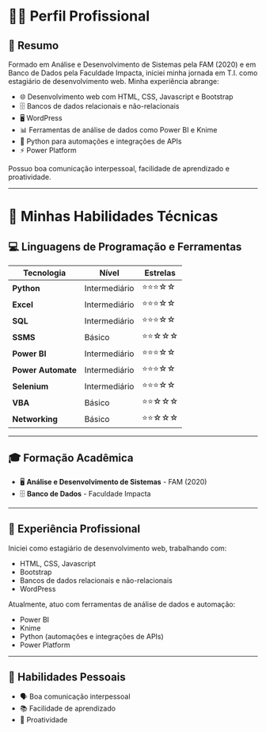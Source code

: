 # 👨‍💻 Perfil Profissional

## 📝 Resumo

Formado em Análise e Desenvolvimento de Sistemas pela FAM (2020) e em Banco de Dados pela Faculdade Impacta, iniciei minha jornada em T.I. como estagiário de desenvolvimento web. Minha experiência abrange:

- 🌐 Desenvolvimento web com HTML, CSS, Javascript e Bootstrap
- 🗄️ Bancos de dados relacionais e não-relacionais
- 🖥️ WordPress
- 📊 Ferramentas de análise de dados como Power BI e Knime
- 🐍 Python para automações e integrações de APIs
- ⚡ Power Platform

Possuo boa comunicação interpessoal, facilidade de aprendizado e proatividade.

---

# 🚀 Minhas Habilidades Técnicas

## 💻 Linguagens de Programação e Ferramentas

| Tecnologia      | Nível            | Estrelas   |
|-----------------|------------------|------------|
| **Python**      | Intermediário     | ⭐⭐⭐☆☆     |
| **Excel**       | Intermediário     | ⭐⭐⭐☆☆     |
| **SQL**         | Intermediário     | ⭐⭐⭐☆☆     |
| **SSMS**        | Básico            | ⭐⭐☆☆☆     |
| **Power BI**    | Intermediário     | ⭐⭐⭐☆☆     |
| **Power Automate** | Intermediário  | ⭐⭐⭐☆☆     |
| **Selenium**    | Intermediário     | ⭐⭐⭐☆☆     |
| **VBA**         | Básico            | ⭐⭐☆☆☆     |
| **Networking**  | Básico            | ⭐⭐☆☆☆     |

---

## 🎓 Formação Acadêmica

- 🖥️ **Análise e Desenvolvimento de Sistemas** - FAM (2020)
- 🗄️ **Banco de Dados** - Faculdade Impacta

---

## 💼 Experiência Profissional

Iniciei como estagiário de desenvolvimento web, trabalhando com:

- HTML, CSS, Javascript
- Bootstrap
- Bancos de dados relacionais e não-relacionais
- WordPress

Atualmente, atuo com ferramentas de análise de dados e automação:

- Power BI
- Knime
- Python (automações e integrações de APIs)
- Power Platform

---

## 🌟 Habilidades Pessoais

- 🗣️ Boa comunicação interpessoal
- 📚 Facilidade de aprendizado
- 🚀 Proatividade
